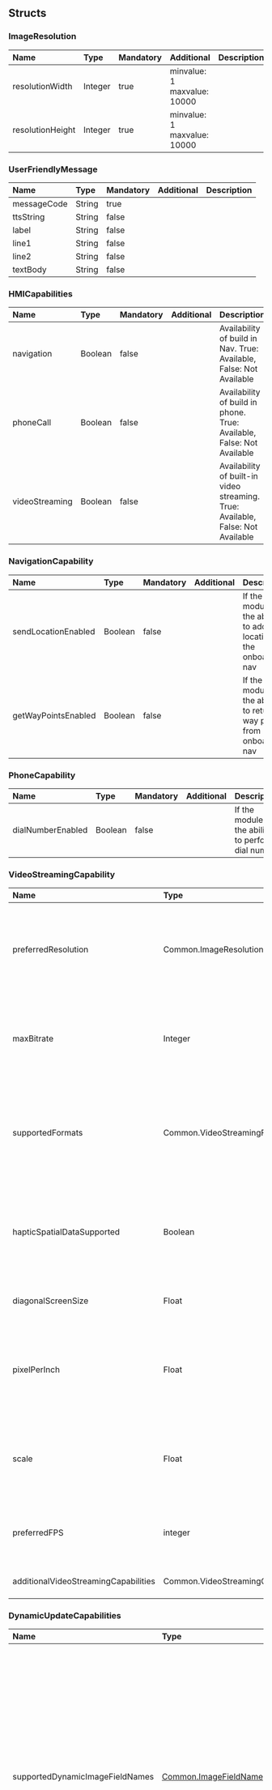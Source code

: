 ﻿## Structs

### ImageResolution

|Name|Type|Mandatory|Additional|Description|
|:---|:---|:--------|:---------|:----------|
|resolutionWidth|Integer|true|minvalue: 1<br>maxvalue: 10000||
|resolutionHeight|Integer|true|minvalue: 1<br>maxvalue: 10000||

### UserFriendlyMessage

|Name|Type|Mandatory|Additional|Description|
|:---|:---|:--------|:---------|:----------|
|messageCode|String|true|||
|ttsString|String|false|||
|label|String|false|||
|line1|String|false|||
|line2|String|false|||
|textBody|String|false|||

### HMICapabilities

|Name|Type|Mandatory|Additional|Description|
|:---|:---|:--------|:---------|:----------|
|navigation|Boolean|false||Availability of build in Nav. True: Available, False: Not Available|
|phoneCall|Boolean|false||Availability of build in phone. True: Available, False: Not Available|
|videoStreaming|Boolean|false||Availability of built-in video streaming. True: Available, False: Not Available|

### NavigationCapability

|Name|Type|Mandatory|Additional|Description|
|:---|:---|:--------|:---------|:----------|
|sendLocationEnabled|Boolean|false||If the module has the ability to add locations to the onboard nav|
|getWayPointsEnabled|Boolean|false||If the module has the ability to return way points from onboard nav|

### PhoneCapability

|Name|Type|Mandatory|Additional|Description|
|:---|:---|:--------|:---------|:----------|
|dialNumberEnabled|Boolean|false||If the module has the ability to perform dial number|

### VideoStreamingCapability

|Name|Type|Mandatory|Additional|Description|
|:---|:---|:--------|:---------|:----------|
|preferredResolution|Common.ImageResolution|false| |The preferred resolution of a video stream for decoding and rendering on HMI.|
|maxBitrate|Integer|false|minvalue: 0<br>maxvalue: 2147483647|The maximum bitrate of video stream that is supported, in Kbps.|
|supportedFormats|Common.VideoStreamingFormat|false|array: true|Detailed information on each format supported by this system, in its preferred order.|
|hapticSpatialDataSupported|Boolean|false| |True if the system can utilize the haptic spatial data from the source being streamed.|
|diagonalScreenSize|Float|false|minvalue: 0|The diagonal screen size in inches.|
|pixelPerInch|Float|false|minvalue: 0|PPI is the diagonal resolution in pixels divided by the diagonal screen size in inches.|
|scale|Float|false|minvalue: 1<br>maxvalue: 10|The scaling factor the app should use to change the size of the projecting view.|
|preferredFPS|integer|false|minvalue: 0<br>maxvalue: 2147483647|The preferred frame rate per second of the head unit.|
|additionalVideoStreamingCapabilities|Common.VideoStreamingCapability|false|array: true<br>minsize: 1<br>maxsize: 100||

### DynamicUpdateCapabilities

|Name|Type|Mandatory|Additional|Description|
|:---|:---|:--------|:---------|:----------|
|supportedDynamicImageFieldNames|[Common.ImageFieldName](../enums/#imagefieldname)|false|array: true<br>minsize: 1|An array of ImageFieldName values for which the system supports sending OnFileUpdate notifications. If you send an Image struct for that image field with a name without having uploaded the image data using PutFile that matches that name, the system will request that you upload the data with PutFile at a later point when the HMI needs it. The HMI will then display the image in the appropriate field. If not sent, assume false.|
|supportsDynamicSubMenus|Boolean|false||If true, the head unit supports dynamic sub-menus by sending OnUpdateSubMenu notifications. If true, you should not send AddCommands that attach to a parentID for an AddSubMenu until OnUpdateSubMenu is received with the menuID. At that point, you should send all AddCommands with a parentID that match the menuID. If not set, assume false.|

### DriverDistractionCapability

|Name|Type|Mandatory|Additional|Description|
|:---|:---|:--------|:---------|:----------|
|menuLength|Integer|false||The number of items allowed in a Choice Set or Command menu while the driver is distracted|
|subMenuDepth|Integer|false|minvalue: 1|The depth of submenus allowed when the driver is distracted. e.g. 3 == top level menu -> submenu -> submenu; 1 == top level menu only|

### SystemCapabilities

|Name|Type|Mandatory|Additional|Description|
|:---|:---|:--------|:---------|:----------|
|navigationCapability|Common.NavigationCapability|false|||
|phoneCapability|Common.PhoneCapability|false|||
|videoStreamingCapability|Common.VideoStreamingCapability|false|||
|driverDistractionCapability|Common.DriverDistractionCapability|false||Describes capabilities when the driver is distracted|

### MenuParams

|Name|Type|Mandatory|Additional|Description|
|:---|:---|:--------|:---------|:----------|
|parentID|Integer|false|minvalue: 0<br>maxvalue: 2000000000||
|position|Integer|false|minvalue: 0<br>maxvalue: 1000||
|menuName|String|true|maxlength: 500||

### TireStatus

|Name|Type|Mandatory|Additional|Description|
|:---|:---|:--------|:---------|:----------|
|pressureTelltale|[Common.WarningLightStatus](../enums/#warninglightstatus)|false|||
|leftFront|Common.SingleTireStatus|false|||
|rightFront|Common.SingleTireStatus|false|||
|leftRear|Common.SingleTireStatus|false|||
|rightRear|Common.SingleTireStatus|false|||
|innerLeftRear|Common.SingleTireStatus|false|||
|innerRightRear|Common.SingleTireStatus|false|||

### ECallInfo

|Name|Type|Mandatory|Additional|Description|
|:---|:---|:--------|:---------|:----------|
|eCallNotificationStatus|[Common.VehicleDataNotificationStatus](../enums/#vehicledatanotificationstatus)|true|||
|auxECallNotificationStatus|[Common.VehicleDataNotificationStatus](../enums/#vehicledatanotificationstatus)|true|||
|eCallConfirmationStatus|[Common.ECallConfirmationStatus](../enums/#ecallconfirmationstatus)|true|||

### DIDResult

|Name|Type|Mandatory|Additional|Description|
|:---|:---|:--------|:---------|:----------|
|resultCode|[Common.VehicleDataResultCode](../enums/#vehicledataresultcode)|true|||
|didLocation|Integer|true|minvalue: 0<br>maxvalue: 65535||
|data|String|false|maxlength: 5000||

### TTSChunk

|Name|Type|Mandatory|Additional|Description|
|:---|:---|:--------|:---------|:----------|
|text|String|true|maxlength: 500|The text/phonemes to be spoken or the name of an audio file to play|
|type|[Common.SpeechCapabilities](../enums/#speechcapabilities)|true||Describes how to interpret the text field (as plain text, a file name, etc.)|

### TextField

|Name|Type|Mandatory|Additional|Description|
|:---|:---|:--------|:---------|:----------|
|name|[Common.TextFieldName](../enums/#textfieldname)|true|||
|characterSet|[Common.CharacterSet](../enums/#characterset)|true|||
|width|Integer|true|minvalue: 1<br>maxvalue: 500||
|rows|Integer|true|minvalue: 1<br>maxvalue: 8||

### TouchCoord

|Name|Type|Mandatory|Additional|Description|
|:---|:---|:--------|:---------|:----------|
|x|Integer|true|minvalue: 0<br>maxvalue: 10000||
|y|Integer|true|minvalue: 0<br>maxvalue: 10000||

### AudioPassThruCapabilities

|Name|Type|Mandatory|Additional|Description|
|:---|:---|:--------|:---------|:----------|
|samplingRate|[Common.SamplingRate](../enums/#samplingrate)|true|||
|bitsPerSample|[Common.BitsPerSample](../enums/#bitspersample)|true|||
|audioType|[Common.AudioType](../enums/#audiotype)|true|||

### ServiceInfo

|Name|Type|Mandatory|Additional|Description|
|:---|:---|:--------|:---------|:----------|
|url|String|true||Get URL based on service type.|
|appID|Integer|false||ID of application that requested this RPC.|

### HeadLampStatus

|Name|Type|Mandatory|Additional|Description|
|:---|:---|:--------|:---------|:----------|
|lowBeamsOn|Boolean|true|||
|highBeamsOn|Boolean|true|||
|ambientLightSensorStatus|[Common.AmbientLightStatus](../enums/#ambientlightstatus)|true|||

### ClusterModeStatus

|Name|Type|Mandatory|Additional|Description|
|:---|:---|:--------|:---------|:----------|
|powerModeActive|Boolean|true|||
|powerModeQualificationStatus|[Common.PowerModeQualificationStatus](../enums/#powermodequalificationstatus)|true|||
|carModeStatus|[Common.CarModeStatus](../enums/#carmodestatus)|true|||
|powerModeStatus|[Common.PowerModeStatus](../enums/#powermodestatus)|true|||

### KeyboardProperties

|Name|Type|Mandatory|Additional|Description|
|:---|:---|:--------|:---------|:----------|
|language|[Common.Language](../enums/#language)|false|||
|keyboardLayout|[Common.KeyboardLayout](../enums/#keyboardlayout)|false|||
|keypressMode|[Common.KeypressMode](../enums/#keypressmode)|false|||
|limitedCharacterList|String|false|array: true<br>minsize: 1<br>maxsize: 100<br>maxlength: 1||
|autoCompleteList|String|false|array: true<br>minsize: 0<br>maxsize: 100<br>maxlength: 1000||

### Choice

|Name|Type|Mandatory|Additional|Description|
|:---|:---|:--------|:---------|:----------|
|choiceID|Integer|true|minvalue: 0<br>maxvalue: 65535||
|menuName|String|false|maxlength: 500||
|image|Common.Image|false|||
|secondaryText|String|false|maxlength: 500||
|tertiaryText|String|false|maxlength: 500||
|secondaryImage|Common.Image|false|||

### DeviceStatus

|Name|Type|Mandatory|Additional|Description|
|:---|:---|:--------|:---------|:----------|
|voiceRecOn|Boolean|false|||
|btIconOn|Boolean|false|||
|callActive|Boolean|false|||
|phoneRoaming|Boolean|false|||
|textMsgAvailable|Boolean|false|||
|battLevelStatus|[Common.DeviceLevelStatus](../enums/#devicelevelstatus)|false|||
|stereoAudioOutputMuted|Boolean|false|||
|monoAudioOutputMuted|Boolean|false|||
|signalLevelStatus|[Common.DeviceLevelStatus](../enums/#devicelevelstatus)|false|||
|primaryAudioSource|[Common.PrimaryAudioSource](../enums/#primaryaudiosource)|false|||
|eCallEventActive|Boolean|false|||

### GPSData

|Name|Type|Mandatory|Additional|Description|
|:---|:---|:--------|:---------|:----------|
|longitudeDegrees|Float|true|minvalue: -180<br>maxvalue: 180||
|latitudeDegrees|Float|true|minvalue: -90<br>maxvalue: 90||
|utcYear|Integer|false|minvalue: 2010<br>maxvalue: 2100||
|utcMonth|Integer|false|minvalue: 1<br>maxvalue: 12||
|utcDay|Integer|false|minvalue: 1<br>maxvalue: 31||
|utcHours|Integer|false|minvalue: 0<br>maxvalue: 23||
|utcMinutes|Integer|false|minvalue: 0<br>maxvalue: 59||
|utcSeconds|Integer|false|minvalue: 0<br>maxvalue: 59||
|compassDirection|[Common.CompassDirection](../enums/#compassdirection)|false|||
|pdop|Float|false|minvalue: 0<br>maxvalue: 1000||
|hdop|Float|false|minvalue: 0<br>maxvalue: 1000||
|vdop|Float|false|minvalue: 0<br>maxvalue: 1000||
|actual|Boolean|false|||
|satellites|Integer|false|minvalue: 0<br>maxvalue: 31||
|dimension|[Common.Dimension](../enums/#dimension)|false|||
|altitude|Float|false|minvalue: -10000<br>maxvalue: 10000||
|heading|Float|false|minvalue: 0<br>maxvalue: 359.99||
|speed|Float|false|minvalue: 0<br>maxvalue: 500||
|shifted|Boolean|false||True, if <abbr title="Global Positioning System">GPS</abbr> lat/long, time, and altitude have been purposefully shifted (requires a proprietary algorithm to un-shift).<br>False, if the <abbr title="Global Positioning System">GPS</abbr> data is raw and un-shifted.<br>If not provided, then value is assumed False|

### SingleTireStatus

|Name|Type|Mandatory|Additional|Description|
|:---|:---|:--------|:---------|:----------|
|status|[Common.ComponentVolumeStatus](../enums/#componentvolumestatus)|true|||
|tpms|[Common.TPMS](../enums/#tpms)|false||The status of TPMS according to the particular tire.|
|pressure|Float|false|minvalue: 0<br>maxvalue: 2000|The pressure value of the particular tire in kilopascals.|

### SoftButtonCapabilities

|Name|Type|Mandatory|Additional|Description|
|:---|:---|:--------|:---------|:----------|
|shortPressAvailable|Boolean|true||The button supports a short press.<br>Whenever the button is pressed short, onButtonPressed( SHORT) must be invoked.|
|longPressAvailable|Boolean|true||The button supports a LONG press.<br>Whenever the button is pressed long, onButtonPressed( LONG) must be invoked.|
|upDownAvailable|Boolean|true||The button supports "button down" and "button up".<br>Whenever the button is pressed, onButtonEvent( DOWN) must be invoked.<br>Whenever the button is released, onButtonEvent( UP) must be invoked.|
|imageSupported|Boolean|true||Must be true if the button supports referencing a static or dynamic image.|
|textSupported|Boolean|false||The button supports the use of text.<br>If not included, the default value should be considered true that the button will support text.|

### HMIApplication

|Name|Type|Mandatory|Additional|Description|
|:---|:---|:--------|:---------|:----------|
|appName|String|true|maxlength: 100||
|ngnMediaScreenAppName|String|false|maxlength: 100||
|icon|String|false|||
|deviceInfo|Common.DeviceInfo|true|||
|secondaryDeviceInfo|Common.DeviceInfo|false||The ID, serial number, transport type that are acquired through Secondary Transport.|
|policyAppID|String|true|minlength: 1<br>maxlength: 50||
|ttsName|Common.TTSChunk|false|array: true<br>minsize: 1<br>maxsize: 100||
|vrSynonyms|String|false|array: true<br>minsize: 1<br>maxsize: 100<br>maxlength: 40||
|appID|Integer|true||Must not interfere with any name of previously registered applications from the same device|
|hmiDisplayLanguageDesired|[Common.Language](../enums/#language)|false|||
|isMediaApplication|Boolean|false|||
|appType|[Common.AppHMIType](../enums/#apphmitype)|false|array: true<br>minsize: 1<br>maxsize: 100||
|greyOut|Boolean|false|||
|requestType|[Common.RequestType](../enums/#requesttype)|false|array: true<br>minsize: 0<br>maxsize: 100||
|requestSubType|String|false|array: true<br>minsize: 0<br>maxsize: 100<br>maxlength: 100|The list of SystemRequest's requestSubTypes allowed by policies for the named application.<br>If the app sends a requestSubType which is not specified in this list, then that request should be rejected.<br>An empty array signifies that any value of requestSubType is allowed for this app. <br> If this parameter is omitted, then a request with any value of requestSubType is now allowed for this app|
|dayColorScheme|Common.TemplateColorScheme|false|||
|nightColorScheme|Common.TemplateColorScheme|false|||
|isCloudApplication|Boolean|false|||
|cloudConnectionStatus|[Common.CloudConnectionStatus](../enums/#cloudconnectionstatus)|false|||

### VehicleType

|Name|Type|Mandatory|Additional|Description|
|:---|:---|:--------|:---------|:----------|
|make|String|false|maxlength: 500||
|model|String|false|maxlength: 500||
|modelYear|String|false|maxlength: 500||
|trim|String|false|maxlength: 500||

### ButtonCapabilities

|Name|Type|Mandatory|Additional|Description|
|:---|:---|:--------|:---------|:----------|
|name|[Common.ButtonName](../enums/#buttonname)|true|||
|shortPressAvailable|Boolean|true|||
|longPressAvailable|Boolean|true|||
|upDownAvailable|Boolean|true|||
|moduleInfo|Common.ModuleInfo|false||Information about a RC module, including its id.|

### VrHelpItem

|Name|Type|Mandatory|Additional|Description|
|:---|:---|:--------|:---------|:----------|
|text|String|true|maxlength: 500||
|image|Common.Image|false|||
|position|Integer|true|minvalue: 1<br>maxvalue: 100||

### BodyInformation

|Name|Type|Mandatory|Additional|Description|
|:---|:---|:--------|:---------|:----------|
|parkBrakeActive|Boolean|true||If mechanical park brake is active, true. Otherwise false.|
|ignitionStableStatus|[Common.IgnitionStableStatus](../enums/#ignitionstablestatus)|true||Provides information on status of ignition stable switch. See IgnitionStableStatus.|
|ignitionStatus|[Common.IgnitionStatus](../enums/#ignitionstatus)|true||Provides information on current ignitiion status. See IgnitionStatus.|
|driverDoorAjar|Boolean|false||References signal "DrStatDrv_B_Actl". Deprecated starting with RPC Spec 7.1.0|
|passengerDoorAjar|Boolean|false||References signal "DrStatPsngr_B_Actl". Deprecated starting with RPC Spec 7.1.0|
|rearLeftDoorAjar|Boolean|false||References signal "DrStatRl_B_Actl". Deprecated starting with RPC Spec 7.1.0|
|rearRightDoorAjar|Boolean|false||References signal "DrStatRr_B_Actl". Deprecated starting with RPC Spec 7.1.0|
|doorStatuses|Common.DoorStatus|false|array: true<br>minsize: 0<br>maxsize: 100|Provides status for doors if Ajar/Closed/Locked|
|gateStatuses|Common.GateStatus|false|array: true<br>minsize: 0<br>maxsize: 100|Provides status for trunk/hood/etc. if Ajar/Closed/Locked|
|roofStatuses|Common.RoofStatus|false|array: true<br>minsize: 0<br>maxsize: 100|Provides status for roof/convertible roof/sunroof/moonroof etc., if Closed/Ajar/Removed etc.|

### BeltStatus

|Name|Type|Mandatory|Additional|Description|
|:---|:---|:--------|:---------|:----------|
|driverBeltDeployed|[Common.VehicleDataEventStatus](../enums/#vehicledataeventstatus)|false|||
|passengerBeltDeployed|[Common.VehicleDataEventStatus](../enums/#vehicledataeventstatus)|false|||
|passengerBuckleBelted|[Common.VehicleDataEventStatus](../enums/#vehicledataeventstatus)|false|||
|driverBuckleBelted|[Common.VehicleDataEventStatus](../enums/#vehicledataeventstatus)|false|||
|leftRow2BuckleBelted|[Common.VehicleDataEventStatus](../enums/#vehicledataeventstatus)|false|||
|passengerChildDetected|[Common.VehicleDataEventStatus](../enums/#vehicledataeventstatus)|false|||
|rightRow2BuckleBelted|[Common.VehicleDataEventStatus](../enums/#vehicledataeventstatus)|false|||
|middleRow2BuckleBelted|[Common.VehicleDataEventStatus](../enums/#vehicledataeventstatus)|false|||
|middleRow3BuckleBelted|[Common.VehicleDataEventStatus](../enums/#vehicledataeventstatus)|false|||
|leftRow3BuckleBelted|[Common.VehicleDataEventStatus](../enums/#vehicledataeventstatus)|false|||
|rightRow3BuckleBelted|[Common.VehicleDataEventStatus](../enums/#vehicledataeventstatus)|false|||
|leftRearInflatableBelted|[Common.VehicleDataEventStatus](../enums/#vehicledataeventstatus)|false|||
|rightRearInflatableBelted|[Common.VehicleDataEventStatus](../enums/#vehicledataeventstatus)|false|||
|middleRow1BeltDeployed|[Common.VehicleDataEventStatus](../enums/#vehicledataeventstatus)|false|||
|middleRow1BuckleBelted|[Common.VehicleDataEventStatus](../enums/#vehicledataeventstatus)|false|||

### Turn

|Name|Type|Mandatory|Additional|Description|
|:---|:---|:--------|:---------|:----------|
|navigationText|Common.TextFieldStruct|false|||
|turnIcon|Common.Image|false|||

### EmergencyEvent

|Name|Type|Mandatory|Additional|Description|
|:---|:---|:--------|:---------|:----------|
|emergencyEventType|[Common.EmergencyEventType](../enums/#emergencyeventtype)|true|||
|fuelCutoffStatus|[Common.FuelCutoffStatus](../enums/#fuelcutoffstatus)|true|||
|rolloverEvent|[Common.VehicleDataEventStatus](../enums/#vehicledataeventstatus)|true|||
|maximumChangeVelocity|Integer|true|minvalue: 0<br>maxvalue: 255||
|multipleEvents|[Common.VehicleDataEventStatus](../enums/#vehicledataeventstatus)|true|||

### VehicleDataResult

|Name|Type|Mandatory|Additional|Description|
|:---|:---|:--------|:---------|:----------|
|dataType|[Common.VehicleDataType](../enums/#vehicledatatype)|true|||
|resultCode|[Common.VehicleDataResultCode](../enums/#vehicledataresultcode)|true|||

### PresetBankCapabilities

|Name|Type|Mandatory|Additional|Description|
|:---|:---|:--------|:---------|:----------|
|onScreenPresetsAvailable|Boolean|true|||

### TouchEvent

|Name|Type|Mandatory|Additional|Description|
|:---|:---|:--------|:---------|:----------|
|id|Integer|true|minvalue: 0<br>maxvalue: 9||
|ts|Integer|true|array: true<br>minsize: 1<br>maxsize: 1000<br>minvalue: 0<br>maxvalue: 2147483647||
|c|Common.TouchCoord|true|array: true<br>minsize: 1<br>maxsize: 1000||

### PermissionItem

|Name|Type|Mandatory|Additional|Description|
|:---|:---|:--------|:---------|:----------|
|name|String|true|||
|id|Integer|true|||
|allowed|Boolean|false|||

### TouchEventCapabilities

|Name|Type|Mandatory|Additional|Description|
|:---|:---|:--------|:---------|:----------|
|pressAvailable|Boolean|true|||
|multiTouchAvailable|Boolean|true|||
|doublePressAvailable|Boolean|true|||

### ScreenParams

|Name|Type|Mandatory|Additional|Description|
|:---|:---|:--------|:---------|:----------|
|resolution|Common.ImageResolution|true|||
|touchEventAvailable|Common.TouchEventCapabilities|false|||

### TextFieldStruct

|Name|Type|Mandatory|Additional|Description|
|:---|:---|:--------|:---------|:----------|
|fieldName|[Common.TextFieldName](../enums/#textfieldname)|true||The name of the field for displaying the text.|
|fieldText|String|true|maxlength: 500|The text itself.|
|fieldTypes|[Common.MetadataType](../enums/#metadatatype)|false|minsize: 0<br>maxsize: 5<br>array: true|The type of data contained in the field.|

### DeviceInfo

|Name|Type|Mandatory|Additional|Description|
|:---|:---|:--------|:---------|:----------|
|name|String|true|||
|id|String|true|||
|transportType|[Common.TransportType](../enums/#transporttype)|false|||
|isSDLAllowed|Boolean|false|||

### SoftButton

|Name|Type|Mandatory|Additional|Description|
|:---|:---|:--------|:---------|:----------|
|type|[Common.SoftButtonType](../enums/#softbuttontype)|true|||
|text|String|false|maxlength: 500||
|image|Common.Image|false|||
|isHighlighted|Boolean|false|||
|softButtonID|Integer|true|minvalue: 0<br>maxvalue: 65535||
|systemAction|[Common.SystemAction](../enums/#systemaction)|true|||

### AirbagStatus

|Name|Type|Mandatory|Additional|Description|
|:---|:---|:--------|:---------|:----------|
|driverAirbagDeployed|[Common.VehicleDataEventStatus](../enums/#vehicledataeventstatus)|true|||
|driverSideAirbagDeployed|[Common.VehicleDataEventStatus](../enums/#vehicledataeventstatus)|true|||
|driverCurtainAirbagDeployed|[Common.VehicleDataEventStatus](../enums/#vehicledataeventstatus)|true|||
|passengerAirbagDeployed|[Common.VehicleDataEventStatus](../enums/#vehicledataeventstatus)|true|||
|passengerCurtainAirbagDeployed|[Common.VehicleDataEventStatus](../enums/#vehicledataeventstatus)|true|||
|driverKneeAirbagDeployed|[Common.VehicleDataEventStatus](../enums/#vehicledataeventstatus)|true|||
|passengerSideAirbagDeployed|[Common.VehicleDataEventStatus](../enums/#vehicledataeventstatus)|true|||
|passengerKneeAirbagDeployed|[Common.VehicleDataEventStatus](../enums/#vehicledataeventstatus)|true|||

### RGBColor

|Name|Type|Mandatory|Additional|Description|
|:---|:---|:--------|:---------|:----------|
|red|Integer|true|minvalue: 0<br>maxvalue: 255||
|green|Integer|true|minvalue: 0<br>maxvalue: 255||
|blue|Integer|true|minvalue: 0<br>maxvalue: 255||

### TemplateColorScheme

|Name|Type|Mandatory|Additional|Description|
|:---|:---|:--------|:---------|:----------|
|primaryColor|Common.RGBColor|false|||
|secondaryColor|Common.RGBColor|false|||
|backgroundColor|Common.RGBColor|false|||

### DisplayCapabilities

|Name|Type|Mandatory|Additional|Description|
|:---|:---|:--------|:---------|:----------|
|displayType|[Common.DisplayType](../enums/#displaytype)|true|||
|displayName|String|false||The name of the display the app is connected to.|
|textFields|Common.TextField|true|array: true<br>minsize: 0<br>maxsize: 100||
|imageFields|Common.ImageField|false|array: true<br>minsize: 1<br>maxsize: 100||
|mediaClockFormats|[Common.MediaClockFormat](../enums/#mediaclockformat)|true|array: true<br>minsize: 0<br>maxsize: 100||
|imageCapabilities|[Common.ImageType](../enums/#imagetype)|false|array: true<br>minsize: 0<br>maxsize: 2||
|graphicSupported|Boolean|true|||
|templatesAvailable|String|true|array: true<br>minsize: 0<br>maxsize: 100<br>maxlength: 100||
|screenParams|Common.ScreenParams|false|||
|numCustomPresetsAvailable|Integer|false|minvalue: 1<br>maxvalue: 100||

### TimeFormat

|Name|Type|Mandatory|Additional|Description|
|:---|:---|:--------|:---------|:----------|
|hours|Integer|true|minvalue: 0<br>maxvalue: 59||
|minutes|Integer|true|minvalue: 0<br>maxvalue: 59||
|seconds|Integer|true|minvalue: 0<br>maxvalue: 59||

### Image

|Name|Type|Mandatory|Additional|Description|
|:---|:---|:--------|:---------|:----------|
|value|String|true|maxlength: 65535|The path to the dynamic image stored on HU or the static binary image itself.<br>**Note:** There is no guarantee that the image reference is valid at the time it is received.|
|imageType|[Common.ImageType](../enums/#imagetype)|true||Describes whether it is a static or dynamic image.|
|isTemplate|Boolean|false||Optional value to specify whether it's a template image. A template image can be (re)colored by the HMI as needed by using an image pattern.|

### MyKey

|Name|Type|Mandatory|Additional|Description|
|:---|:---|:--------|:---------|:----------|
|e911Override|[Common.VehicleDataStatus](../enums/#vehicledatastatus)|true|||

### ImageField

|Name|Type|Mandatory|Additional|Description|
|:---|:---|:--------|:---------|:----------|
|name|[Common.ImageFieldName](../enums/#imagefieldname)|true|||
|imageTypeSupported|[Common.FileType](../enums/#filetype)|false|array: true<br>minsize: 1<br>maxsize: 100||
|imageResolution|Common.ImageResolution|false|||

### VideoStreamingFormat

|Name|Type|Mandatory|Additional|Description|
|:---|:---|:--------|:---------|:----------|
|protocol|[Common.VideoStreamingProtocol](../enums/#videostreamingprotocol)|true||Protocol type, see VideoStreamingProtocol|
|codec|[Common.VideoStreamingCodec](../enums/#videostreamingcodec)|true||Codec type, see VideoStreamingCodec|

### VideoConfig

|Name|Type|Mandatory|Additional|Description|
|:---|:---|:--------|:---------|:----------|
|protocol|[Common.VideoStreamingProtocol](../enums/#videostreamingprotocol)|false| |The video protocol configuration.|
|codec|[Common.VideoStreamingCodec](../enums/#videostreamingcodec)|false| |The video codec configuration.|
|width|Integer|false| |Width of the video stream, in pixels.|
|height|Integer|false| |Height of the video stream, in pixels.|

### ExternalConsentStatus

|Name|Type|Mandatory|Additional|Description|
|:---|:---|:--------|:---------|:----------|
|entityType|Integer|true|minvalue: 0<br>maxvalue: 128|The entityType which status is informed by "status" param.|
|entityID|Integer|true|minvalue: 0<br>maxvalue: 128|The corresponding ID of entityType which status is informed by "status" param.|
|status|[Common.EntityStatus](../enums/#entitystatus)|true||Status of External User Consent Settings entity: "ON" or "OFF"|

### ModuleData

|Name|Type|Mandatory|Additional|Description|
|:---|:---|:--------|:---------|:----------|
|moduleType|[Common.ModuleType](../enums/#moduletype)|true||The moduleType indicates which type of data should be changed and identifies which data object exists in this struct. For example, if the moduleType is CLIMATE then a "climateControlData" should exist|
|moduleId|String|false|maxlength: 100|Id of a module, published by System Capability.|
|radioControlData|Common.RadioControlData|false|||
|climateControlData|Common.ClimateControlData|false|||
|seatControlData|Common.SeatControlData|false|||
|audioControlData|Common.AudioControlData|false|||
|lightControlData|Common.LightControlData|false|||
|hmiSettingsControlData|Common.HMISettingsControlData|false|||

### RadioControlData

|Name|Type|Mandatory|Additional|Description|
|:---|:---|:--------|:---------|:----------|
|frequencyInteger|Integer|false|minvalue: 0<br>maxvalue: 1710|The integer part of the frequency ie for 101.7 this value should be 101|
|frequencyFraction|Integer|false|minvalue: 0<br>maxvalue: 9|The fractional part of the frequency for 101.7 is 7|
|band|[Common.RadioBand](../enums/#radioband)|false|||
|rdsData|Common.RdsData|false|||
|availableHDs|Integer|false|minvalue: 1<br>maxvalue: 7|Number of HD sub-channels if available. Deprecated.|
|hdChannel|Integer|false|minvalue: 0<br>maxvalue: 7|Current HD sub-channel if available.|
|signalStrength|Integer|false|minvalue: 0<br>maxvalue: 100||
|signalChangeThreshold|Integer|false|minvalue: 0<br>maxvalue: 100|If the signal strength falls below the set value for this parameter, the radio will tune to an alternative frequency|
|radioEnable|Boolean|false||True if the radio is on, false is the radio is off|
|state|[Common.RadioState](../enums/#radiostate)|false|||
|sisData|Common.SisData|false||Read-only Station Information Service (SIS) data provides basic information about the station such as call sign, as well as information not displayable to the consumer such as the station identification number|
|hdRadioEnable|Boolean|false||True if the hd radio is on, false is the radio is off|
|availableHdChannels|Integer|false|minvalue: 0<br>maxvalue: 7<br>array: true<br>minsize: 0<br>maxsize: 8|The list of available hd sub-channel indexes, empty list means no Hd channel is available, read-only|

### RdsData

|Name|Type|Mandatory|Additional|Description|
|:---|:---|:--------|:---------|:----------|
|PS|String|false|minlength: 0<br>maxlength: 8|Program Service Name|
|RT|String|false|minlength: 0<br>maxlength: 64|Radio Text|
|CT|String|false|minlength: 24<br>maxlength: 24|The clock text in <abbr title="Universal Time Coordinate">UTC</abbr> format as YYYY-MM-DDThh:mm:ss.sTZD|
|PI|String|false|minlength: 0<br>maxlength: 6|Program Identification - the call sign for the radio station|
|PTY|Integer|false|minvalue: 0<br>maxvalue: 31|The program type - The region should be used to differentiate between EU and North America program types|
|TP|Boolean|false||Traffic Program Identification - Identifies a station that offers traffic|
|TA|Boolean|false||Traffic Announcement Identification - Indicates an ongoing traffic announcement|
|REG|String|false||Region|

### StationIDNumber

|Name|Type|Mandatory|Additional|Description|
|:---|:---|:--------|:---------|:----------|
|countryCode|Integer|false|minvalue: 0<br>maxvalue: 999|Binary Representation of ITU Country Code. USA Code is 001.|
|fccFacilityId|Integer|false|minvalue: 0<br>maxvalue: 999999|Binary representation  of unique facility ID assigned by the FCC; FCC controlled for U.S. territory|

### SisData

|Name|Type|Mandatory|Additional|Description|
|:---|:---|:--------|:---------|:----------|
|stationShortName|String|false|minlength: 4<br>maxlength: 7|Identifies the 4-alpha-character station call sign plus an optional (-FM) extension|
|stationIDNumber|Common.StationIDNumber|false||Used for network Application. Consists of Country Code and FCC Facility ID.|
|stationLongName|String|false|minlength: 0<br>maxlength: 56|Identifies the station call sign or other identifying information in the long format.|
|stationLocation|Common.GPSData|false||Provides the 3-dimensional geographic station location.<br>HMI should include only `longitudeDegrees`, `latitudeDegrees`, `altitude` params providing SiSData|
|stationMessage|String|false|minlength: 0<br>maxlength: 56|May be used to convey textual information of general interest to the consumer such as weather forecasts or public service announcements. <br> Includes a high priority delivery feature to convey emergencies that may be in the listening area.|

### ClimateControlData

|Name|Type|Mandatory|Additional|Description|
|:---|:---|:--------|:---------|:----------|
|fanSpeed|Integer|false|minvalue: 0<br>maxvalue: 100||
|currentTemperature|Common.Temperature|false|||
|desiredTemperature|Common.Temperature|false|||
|acEnable|Boolean|false|||
|circulateAirEnable|Boolean|false|||
|autoModeEnable|Boolean|false|||
|defrostZone|[Common.DefrostZone](../enums/#defrostzone)|false|||
|dualModeEnable|Boolean|false|||
|acMaxEnable|Boolean|false|||
|ventilationMode|[Common.VentilationMode](../enums/#ventilationmode)|false|||
|heatedSteeringWheelEnable|Boolean|false||value false means disabled/turn off, value true means enabled/turn on.|
|heatedWindshieldEnable|Boolean|false||value false means disabled, value true means enabled.|
|heatedRearWindowEnable|Boolean|false||value false means disabled, value true means enabled.|
|heatedMirrorsEnable|Boolean|false||value false means disabled, value true means enabled.|  
|climateEnable|Boolean|false|||

### Temperature

|Name|Type|Mandatory|Additional|Description|
|:---|:---|:--------|:---------|:----------|
|unit|[Common.TemperatureUnit](../enums/#temperatureunit)|true||Temperature Unit|
|value|Float|true||The temperature value is in TemperatureUnit specified unit|

### RemoteControlCapabilities

|Name|Type|Mandatory|Additional|Description|
|:---|:---|:--------|:---------|:----------|
|climateControlCapabilities|Common.ClimateControlCapabilities|false|array: true<br>minsize: 1<br>maxsize: 100|If included, the platform supports RC climate controls. For this baseline version, maxsize=1. i.e. only one climate control module is supported|
|radioControlCapabilities|Common.RadioControlCapabilities|false|array: true<br>minsize: 1<br>maxsize: 100|If included, the platform supports RC radio controls. For this baseline version, maxsize=1. i.e. only one climate control module is supported|
|buttonCapabilities|Common.ButtonCapabilities|false|array: true<br>minsize: 1<br>maxsize: 100|If included, the platform supports RC button controls with the included button names|
|seatControlCapabilities|Common.SeatControlCapabilities|false|minsize: 1<br>maxsize: 100<br>array: true|If included, the platform supports seat controls.|
|audioControlCapabilities|Common.AudioControlCapabilities|false|minsize: 1<br>maxsize: 100<br>array: true| If included, the platform supports audio controls.|
|hmiSettingsControlCapabilities|Common.HMISettingsControlCapabilities|false||If included, the platform supports hmi setting controls.|
|lightControlCapabilities|Common.LightControlCapabilities|false||If included, the platform supports light controls.|

### ClimateControlCapabilities

|Name|Type|Mandatory|Additional|Description|
|:---|:---|:--------|:---------|:----------|
|moduleName|String|true|maxlength: 100|The short friendly name of the climate control module. It should not be used to identify a module by mobile application.|
|moduleInfo|Common.ModuleInfo|false||Information about a RC module, including its id.|
|fanSpeedAvailable|Boolean|false||Availability of the control of fan speed <br> True: Available, False: Not Available, Not present: Not Available.|
|currentTemperatureAvailable|Boolean|false||Availability of the reading of current temperature.<br>True: Available, False: Not Available, Not present: Not Available.|
|desiredTemperatureAvailable|Boolean|false||Availability of the control of desired temperature. <br> True: Available, False: Not Available, Not present: Not Available.|
|acEnableAvailable|Boolean|false||Availability of the control of turn on/off AC. <br> True: Available, False: Not Available, Not present: Not Available.|
|acMaxEnableAvailable|Boolean|false||Availability of the control of enable/disable air conditioning is ON on the maximum level. <br> True: Available, False: Not Available, Not present: Not Available.|
|circulateAirEnableAvailable|Boolean|false||Availability of the control of enable/disable circulate Air mode. <br> True: Available, False: Not Available, Not present: Not Available.|
|autoModeEnableAvailable|Boolean|false||Availability of the control of enable/disable auto mode. <br> True: Available, False: Not Available, Not present: Not Available.|
|dualModeEnableAvailable|Boolean|false||Availability of the control of enable/disable dual mode. <br> True: Available, False: Not Available, Not present: Not Available.|
|defrostZoneAvailable|Boolean|false||Availability of the control of defrost zones. <br> True: Available, False: Not Available, Not present: Not Available.|
|defrostZone|[Common.DefrostZone](../enums/#defrostzone)|false|array: true<br>minsize: 1<br>maxsize: 100|A set of all defrost zones that are controllable.|
|ventilationModeAvailable|Boolean|false|| Availability of the control of air ventilation mode. <br> True: Available, False: Not Available, Not present: Not Available.|
|ventilationMode|[Common.VentilationMode](../enums/#ventilationmode)|false|array: true<br>minsize: 1<br>maxsize: 100|A set of all ventilation modes that are controllable|
|heatedSteeringWheelAvailable|Boolean|false|| Availability of the control (enable/disable) of heated Steering Wheel. <br> True: Available, False: Not Available, Not present: Not Available.|
|heatedWindshieldAvailable|Boolean|false|| Availability of the control (enable/disable) of heated Windshield. <br> True: Available, False: Not Available, Not present: Not Available.|
|heatedRearWindowAvailable|Boolean|false|| Availability of the control (enable/disable) of heated Rear Window. <br> True: Available, False: Not Available, Not present: Not Available.|
|heatedMirrorsAvailable|Boolean|false|| Availability of the control (enable/disable) of heated Mirrors. <br> True: Available, False: Not Available, Not present: Not Available.|  
|climateEnableAvailable|Boolean|false|| Availability of the control of enable/disable climate control. <br> True: Available, False: Not Available, Not present: Not Available.|

### AudioControlCapabilities

|Name|Type|Mandatory|Additional|Description|
|:---|:---|:--------|:---------|:----------|
|moduleName|String|true|maxlength: 100|The short friendly name of the light control module. <br> It should not be used to identify a module by mobile application.|
|moduleInfo|Common.ModuleInfo|false||Information about a RC module, including its id.|
|sourceAvailable|Boolean|false||Availability of the control of audio source.|
|keepContextAvailable|Boolean|false||Availability of the parameter keepContext.|
|volumeAvailable|Boolean|false||Availability of the control of audio volume.|
|equalizerAvailable|Boolean|false||Availability of the control of Equalizer Settings.|
|equalizerMaxChannelId|Integer|false|minvalue: 1<br>maxvalue: 100|Must be included if equalizerAvailable=true, and assume all IDs starting from 1 to this value are valid.|

### EqualizerSettings

|Name|Type|Mandatory|Additional|Description|
|:---|:---|:--------|:---------|:----------|
|channelId|Integer|true|minvalue: 1<br>maxvalue: 100|Defines the equalizer channel id|
|channelName|String|false|maxlength: 50|Read-only channel / frequency name (e.i. "Treble, Midrange, Bass" or "125 Hz")|
|channelSetting|Integer|true|minvalue: 0<br>maxvalue: 100|Reflects the setting, from 0%-100%.|

### AudioControlData

|Name|Type|Mandatory|Additional|Description|
|:---|:---|:--------|:---------|:----------|
|source|[Common.PrimaryAudioSource](../enums/#primaryaudiosource)|false||In a getter response or a notification, it is the current primary audio source of the system. <br> In a setter request, it is the target audio source that the system shall switch to. <br> If the value is MOBILE_APP, the system shall switch to the mobile media app that issues the setter RPC.|
|keepContext|Boolean|false||This parameter shall not be present in any getter responses or notifications. <br> This parameter is optional in a setter request. The default value is false. <br> If it is false, the system not only changes the audio source but also brings the default infotainment system UI associated with the audio source to foreground and set the application to background. <br> If it is true, the system changes the audio source, but keeps the current application's context.|
|volume|Integer|false|minvalue: 0<br>maxvalue: 100|Reflects the volume of audio, from 0%-100%."|
|equalizerSettings|Common.EqualizerSettings|false|minsize: 1<br>maxsize: 100<br>array: true|Defines the list of supported channels (band) and their current/desired settings on HMI|

### LightCapabilities

|Name|Type|Mandatory|Additional|Description|
|:---|:---|:--------|:---------|:----------|
|name|[Common.LightName](../enums/#lightname)|true|||
|statusAvailable|Boolean|false||Indicates if the status (ON/OFF) can be set remotely. App shall not use read-only values (RAMP_UP/RAMP_DOWN/UNKNOWN/INVALID) in a setInteriorVehicleData request.|
|densityAvailable|Boolean|false||Indicates if the light's density can be set remotely (similar to a dimmer).|
|rgbColorSpaceAvailable|Boolean|false||Indicates if the light's color can be set remotely by using the sRGB color space.|

### LightControlCapabilities

|Name|Type|Mandatory|Additional|Description|
|:---|:---|:--------|:---------|:----------|
|moduleName|String|true|maxlength: 100|The short friendly name of the light control module. <br> It should not be used to identify a module by mobile application.|
|moduleInfo|Common.ModuleInfo|false||Information about a RC module, including its id.|
|supportedLights|Common.LightCapabilities|true|minsize: 1<br>maxsize: 100<br>array: true| An array of available LightCapabilities that are controllable.|

### LightState

|Name|Type|Mandatory|Additional|Description|
|:---|:---|:--------|:---------|:----------|
|id|[Common.LightName](../enums/#lightname)|true||The name of a light or a group of lights.|
|status|[Common.LightStatus](../enums/#lightstatus)|true|||
|density|Float|false|minvalue: 0<br>maxvalue: 1||
|color|Common.RGBColor|false|||

### LightControlData

|Name|Type|Mandatory|Additional|Description|
|:---|:---|:--------|:---------|:----------|
|lightState|Common.LightState|true|minsize: 1<br>maxsize: 100<br>array: true|An array of LightNames and their current or desired status. <br> Status of the LightNames that are not listed in the array shall remain unchanged.|

### HMISettingsControlCapabilities

|Name|Type|Mandatory|Additional|Description|
|:---|:---|:--------|:---------|:----------|
|moduleName|String|true|maxlength: 100|The short friendly name of the HMI setting module. <br> It should not be used to identify a module by mobile application.|
|moduleInfo|Common.ModuleInfo|false||Information about a RC module, including its id.|
|distanceUnitAvailable|Boolean|false||Availability of the control of distance unit.|
|temperatureUnitAvailable|Boolean|false||Availability of the control of temperature unit.|
|displayModeUnitAvailable|Boolean|false||Availability of the control of HMI display mode.|

### HMISettingsControlData

|Name|Type|Mandatory|Additional|Description|
|:---|:---|:--------|:---------|:----------|
|displayMode|[Common.DisplayMode](../enums/#displaymode)|false|||
|temperatureUnit|[Common.TemperatureUnit](../enums/#temperatureunit)|false|||
|distanceUnit|[Common.DistanceUnit](../enums/#distanceunit)|false|||

### RadioControlCapabilities

|Name|Type|Mandatory|Additional|Description|
|:---|:---|:--------|:---------|:----------|
|moduleName|String|true|maxlength: 100| The short friendly name of the climate control module. <br> It should not be used to identify a module by mobile application.|
|moduleInfo|Common.ModuleInfo|false||Information about a RC module, including its id.|
|radioEnableAvailable|Boolean|false||Availability of the control of enable/disable radio. <br> True: Available, False: Not Available, Not present: Not Available.|
|radioBandAvailable|Boolean|false||Availability of the control of radio band. <br> True: Available, False: Not Available, Not present: Not Available.|
|radioFrequencyAvailable|Boolean|false||Availability of the control of radio frequency. <br> True: Available, False: Not Available, Not present: Not Available.|
|hdChannelAvailable|Boolean|false||Availability of the control of HD radio channel. <br> True: Available, False: Not Available, Not present: Not Available|
|rdsDataAvailable|Boolean|false||Availability of the getting Radio Data System (RDS) data. <br> True: Available, False: Not Available, Not present: Not Available.|
|availableHDsAvailable|Boolean|false||Availability of the getting the number of available HD channels. <br> True: Available, False: Not Available, Not present: Not Available.|
|stateAvailable|Boolean|false|| Availability of the getting the Radio state. <br> True: Available, False: Not Available, Not present: Not Available.|
|signalStrengthAvailable|Boolean|false||Availability of the getting the signal strength. <br> True: Available, False: Not Available, Not present: Not Available.|
|signalChangeThresholdAvailable|Boolean|false||Availability of the getting the signal Change Threshold. <br> True: Available, False: Not Available, Not present: Not Available.|
|sisDataAvailable|Boolean|false|| Availability of the getting HD radio Station Information Service (SIS) data. <br> True: Available, False: Not Available, Not present: Not Available.|
|hdRadioEnableAvailable|Boolean|false|| Availability of the control of enable/disable HD radio. <br> True: Available, False: Not Available, Not present: Not Available.|
|siriusxmRadioAvailable|Boolean|false|| Availability of sirius XM radio. <br> True: Available, False: Not Available, Not present: Not Available.|
|availableHdChannelsAvailable|Boolean|false|| Availability of the list of available HD sub-channel indexes. <br> True: Available, False: Not Available, Not present: Not Available.|

### ExternalConsentStatus

|Name|Type|Mandatory|Additional|Description|
|:---|:---|:--------|:---------|:----------|
|entityType|Integer|true|minvalue: 0<br>maxvalue: 128|The entityType which status is informed by "status" param.|
|entityID|Integer|true|minvalue: 0<br>maxvalue: 128|The corresponding ID of entityType which status is informed by "status" param.|
|status|[Common.EntityStatus](../enums/#entitystatus)|true||Status of External User Consent Settings entity: "ON" or "OFF"|

### Rectangle

|Name|Type|Mandatory|Additional|Description|
|:---|:---|:--------|:---------|:----------|
|x|Float|true| |The X-coordinate of the rectangle|
|y|Float|true| |The Y-coordinate of the rectangle|
|width|Float|true| |The width of the rectangle|
|height|Float|true| |The height of the rectangle|

### HapticRect

|Name|Type|Mandatory|Additional|Description|
|:---|:---|:--------|:---------|:----------|
|id|Integer|true|minvalue: 0<br>maxvalue: 2000000000|A unique identifier for the haptic rectangle|
|rect|Common.Rectangle|true| |The position of the haptic rectangle to be highlighted.<br>The center of this rectangle is considered "touched" when the element is focused and then selected.|

### FuelRange

|Name|Type|Mandatory|Additional|Description|
|:---|:---|:--------|:---------|:----------|
|type|[Common.FuelType](../enums/#fueltype)|false|||
|range|Float|false|minvalue: 0<br>maxvalue: 10000|The estimate range in KM the vehicle can travel based on fuel level and consumption|
|level|Float|false|minvalue: -6<br>maxvalue: 1000000|The relative remaining capacity of this fuel type (percentage)|
|levelState|[Common.ComponentVolumeStatus](../enums/#componentvolumestatus)|false||The fuel level state|
|capacity|Float|false|minvalue: 0<br>maxvalue: 1000000|The absolute capacity of this fuel type|
|capacityUnit|[Common.CapacityUnit](../enums/#capacityunit)|false||The unit of the capacity of this fuel type such as liters for gasoline or kWh for batteries|

### MassageModeData

|Name|Type|Mandatory|Additional|Description|
|:---|:---|:--------|:---------|:----------|
|massageZone|[Common.MassageZone](../enums/#massagezone)|true|||
|massageMode|[Common.MassageMode](../enums/#massagemode)|true|||

### MassageCushionFirmness

|Name|Type|Mandatory|Additional|Description|
|:---|:---|:--------|:---------|:----------|
|cushion|[Common.MassageCushion](../enums/#massagecushion)|true|||
|firmness|Integer|true|minvalue: 0<br>maxvalue: 100||

### SeatMemoryAction

|Name|Type|Mandatory|Additional|Description|
|:---|:---|:--------|:---------|:----------|
|id|Integer|true|minvalue: 1<br>maxvalue: 10||
|label|String|false|maxlength: 100||
|action|[Common.SeatMemoryActionType](../enums/#seatmemoryactiontype)|true|||

### SeatControlData

|Name|Type|Mandatory|Additional|Description|
|:---|:---|:--------|:---------|:----------|
|id|[Common.SupportedSeat](../enums/#supportedseat)|false|||
|heatingEnabled|Boolean|false|||
|coolingEnabled|Boolean|false|||
|heatingLevel|Integer|false|minvalue: 0<br>maxvalue: 100||
|coolingLevel|Integer|false|minvalue: 0<br>maxvalue: 100||
|horizontalPosition|Integer|false|minvalue: 0<br>maxvalue: 100||
|verticalPosition|Integer|false|minvalue: 0<br>maxvalue: 100||
|frontVerticalPosition|Integer|false|minvalue: 0<br>maxvalue: 100||
|backVerticalPosition|Integer|false|minvalue: 0<br>maxvalue: 100||
|backTiltAngle|Integer|false|minvalue: 0<br>maxvalue: 100||
|headSupportHorizontalPosition|Integer|false|minvalue: 0<br>maxvalue: 100||
|headSupportVerticalPosition|Integer|false|minvalue: 0<br>maxvalue: 100||
|massageEnabled|Boolean|false|||
|massageMode|Common.MassageModeData|false|minsize: 1<br>maxsize: 2<br>array: true||
|massageCushionFirmness|Common.MassageCushionFirmness|false|minsize: 1<br>maxsize: 5<br>array: true||
|memory|Common.SeatMemoryAction|false|||

### SeatControlCapabilities

|Name|Type|Mandatory|Additional|Description|
|:---|:---|:--------|:---------|:----------|
|moduleName|String|true|maxlength: 100|The short friendly name of the light control module. <br> It should not be used to identify a module by mobile application.|
|moduleInfo|Common.ModuleInfo|false||Information about a RC module, including its id.|
|heatingEnabledAvailable|Boolean|false|||
|coolingEnabledAvailable|Boolean|false|||
|heatingLevelAvailable|Boolean|false|||
|coolingLevelAvailable|Boolean|false|||
|horizontalPositionAvailable|Boolean|false|||
|verticalPositionAvailable|Boolean|false|||
|frontVerticalPositionAvailable|Boolean|false|||
|backVerticalPositionAvailable|Boolean|false|||
|backTiltAngleAvailable|Boolean|false|||
|headSupportHorizontalPositionAvailable|Boolean|false|||
|headSupportVerticalPositionAvailable|Boolean|false|||
|massageEnabledAvailable|Boolean|false|||
|massageModeAvailable|Boolean|false|||
|massageCushionFirmnessAvailable|Boolean|false|||
|memoryAvailable|Boolean|false|||

### DateTime

|Name|Type|Mandatory|Additional|Description|
|:---|:---|:--------|:---------|:----------|
|millisecond|Integer|false|minvalue: 0<br>maxvalue: 999|Milliseconds – part of time - one thousandth split second|
|second|Integer|false|minvalue: 0<br>maxvalue: 60|Seconds part of time|
|minute|Integer|false|minvalue: 0<br>maxvalue: 59|Minutes part of time|
|hour|Integer|false|minvalue: 0<br>maxvalue: 23|Hours part of time. Note that this structure accepts time only in 24 Hr format|
|day|Integer|false|minvalue: 1<br>maxvalue: 31|Day of the month|
|month|Integer|false|minvalue: 1<br>maxvalue: 12|Month of the year|
|year|Integer|false|maxvalue: 4095|The year in YYYY format|
|tz_hour|Integer|false|minvalue: -12<br>maxvalue: 14<br>defvalue: 0|Time zone offset in Hours with regard to <abbr title="Universal Time Coordinate">UTC</abbr>.|
|tz_minute|Integer|false|minvalue: 0<br>maxvalue: 59<br>defvalue: 0|Time zone offset in Min with regard to <abbr title="Universal Time Coordinate">UTC</abbr>.|

### Coordinate

|Name|Type|Mandatory|Additional|Description|
|:---|:---|:--------|:---------|:----------|
|latitudeDegrees|Float|true|minvalue: -90<br>maxvalue: 90|Latitude of the location|
|longitudeDegrees|Float|true|minvalue: -180<br>maxvalue: 180|Longitude of the location|

### OASISAddress

|Name|Type|Mandatory|Additional|Description|
|:---|:---|:--------|:---------|:----------|
|countryName|String|false|minlength: 0<br>maxlength: 200|Name of the country (localized)|
|countryCode|String|false|minlength: 0<br>maxlength: 50|Name of country (ISO 3166-2)|
|postalCode|String|false|minlength: 0<br>maxlength: 16|(PLZ, ZIP, PIN, CAP etc.)|
|administrativeArea|String|false|minlength: 0<br>maxlength: 200|Portion of country (e.g. state)|
|subAdministrativeArea|String|false|minlength: 0<br>maxlength: 200|Portion of administrativeArea (e.g. county)|
|locality|String|false|minlength: 0<br>maxlength: 200|Hypernym for city/village|
|subLocality|String|false|minlength: 0<br>maxlength: 200|Hypernym for district|
|thoroughfare|String|false|minlength: 0<br>maxlength: 200|Hypernym for street, road etc|
|subThoroughfare|String|false|minlength: 0<br>maxlength: 200|Portion of thoroughfare (e.g. house number)|

### LocationDetails

|Name|Type|Mandatory|Additional|Description|
|:---|:---|:--------|:---------|:----------|
|coordinate|Common.Coordinate|false||Latitude/Longitude of the location|
|locationName|String|false|maxlength: 500|Name of location|
|addressLines|String|false|maxlength: 500<br>array: true<br>minsize: 0<br>maxsize: 4|Location address for display purposes only|
|locationDescription|String|false|maxlength: 500|Description intended location/establishment (if applicable)|
|phoneNumber|String|false|maxlength: 500|Phone number of location/establishment|
|locationImage|Common.Image|false||Image/icon of intended location|
|searchAddress|Common.OASISAddress|false||Address to be used by navigation engines for search|

### SyncMsgVersion

|Name|Type|Mandatory|Additional|Description|
|:---|:---|:--------|:---------|:----------|
|majorVersion|Integer|true|minvalue: 1<br>maxvalue: 10|The major version indicates versions that is not-compatible to previous versions|
|minorVersion|Integer|true|minvalue: 0<br>maxvalue: 1000|The minor version indicates a change to a previous version that should still allow to be run on an older version (with limited functionality)|
|patchVersion|Integer|false|minvalue: 0<br>maxvalue: 1000|The patch version indicates a fix to existing functionality in a previous version that should still be able to be run on an older version|

### AppServiceManifest

|Name|Type|Mandatory|Additional|Description|
|:---|:---|:--------|:---------|:----------|
|serviceName|String|false||Unique name of this service|
|serviceType|String|true||The type of service that is to be offered by this app|
|serviceIcon|Common.Image|false||The icon to be associated with this service. Most likely the same as the appIcon|
|allowAppConsumers|Boolean|false|defvalue: false|If true, app service consumers beyond the <abbr title="In Vehicle Infotainment">IVI</abbr> system will be able to access this service. If false, only the <abbr title="In Vehicle Infotainment">IVI</abbr> system will be able consume the service. If not provided, it is assumed to be false|
|rpcSpecVersion|Common.SyncMsgVersion|false||This is the max RPC Spec version the app service understands. This is important during the RPC passthrough functionality. If not included, it is assumed the max version of the module is acceptable|
|handledRPCs|Integer|false|array: true|This field contains the Function IDs for the RPCs that this service intends to handle correctly. This means the service will provide meaningful responses|
|mediaServiceManifest|Common.MediaServiceManifest|false|||
|weatherServiceManifest|Common.WeatherServiceManifest|false|||
|navigationServiceManifest|Common.NavigationServiceManifest|false|||

### AppServiceRecord

|Name|Type|Mandatory|Additional|Description|
|:---|:---|:--------|:---------|:----------|
|serviceID|String|true||A unique ID tied to this specific service record. The ID is supplied by the module that services publish themselves|
|serviceManifest|Common.AppServiceManifest|true||Manifest for the service that this record is for|
|servicePublished|Boolean|true||If true, the service is published and available. If false, the service has likely just been unpublished, and should be considered unavailable|
|serviceActive|Boolean|true||If true, the service is the active primary service of the supplied service type. It will receive all potential RPCs that are passed through to that service type. If false, it is not the primary service of the supplied type. See servicePublished for its availability|

### AppServiceData

|Name|Type|Mandatory|Additional|Description|
|:---|:---|:--------|:---------|:----------|
|serviceType|String|true||The type of service that is to be offered by this app. See AppServiceType for known enum equivalent types. Parameter is a string to allow for new service types to be used by apps on older versions of SDL Core|
|serviceID|String|true||A unique ID tied to this specific service|
|mediaServiceData|Common.MediaServiceData|false|||
|weatherServiceData|Common.WeatherServiceData|false|||
|navigationServiceData|Common.NavigationServiceData|false|||

### AppServiceCapability

|Name|Type|Mandatory|Additional|Description|
|:---|:---|:--------|:---------|:----------|
|updateReason|[Common.ServiceUpdateReason](../enums/#serviceupdatereason)|false||Only included in OnSystemCapabilityUpdated. Update reason for service record|
|updatedAppServiceRecord|Common.AppServiceRecord|true||Service record for a specific app service provider|

### AppServicesCapabilities

|Name|Type|Mandatory|Additional|Description|
|:---|:---|:--------|:---------|:----------|
|appServices|Common.AppServiceCapability|false|array: true|An array of currently available services. If this is an update to the capability the affected services will include an update reason in that item|

### SystemCapability

|Name|Type|Mandatory|Additional|Description|
|:---|:---|:--------|:---------|:----------|
|systemCapabilityType|[Common.SystemCapabilityType](../enums/#systemcapabilitytype)|true||Used as a descriptor of what data to expect in this struct. The corresponding param to this enum should be included and the only other param included|
|navigationCapability|Common.NavigationCapability|false||Describes extended capabilities for onboard navigation system|
|phoneCapability|Common.PhoneCapability|false||Describes extended capabilities of the module's phone feature|
|videoStreamingCapability|Common.VideoStreamingCapability|false||Describes extended capabilities of the module's phone feature|
|remoteControlCapability|Common.RemoteControlCapabilities|false||Describes extended capabilities of the module's phone feature|
|appServicesCapabilities|Common.AppServicesCapabilities|false||An array of currently available services. If this is an update to the capability the affected services will include an update reason in that item|
|displayCapabilities|Common.DisplayCapability|false|array: true<br>minsize: 1<br>maxsize: 1000||
|seatLocationCapability|Common.SeatLocationCapability|false||Contains information about the locations of each seat|
|driverDistractionCapability|Common.DriverDistractionCapability|false||Describes capabilities when the driver is distracted|

### MediaServiceManifest

There are no defined parameters for this struct

### MediaServiceData

|Name|Type|Mandatory|Additional|Description|
|:---|:---|:--------|:---------|:----------|
|mediaType|[Common.MediaType](../enums/#mediatype)|false||The type of the currently playing or paused track|
|mediaTitle|String|false||Music: The name of the current track<br>Podcast: The name of the current episode<br>Audiobook: The name of the current chapter|
|mediaArtist|String|false||Music: The name of the current album artist<br>Podcast: The provider of the podcast (hosts, network, company)<br>Audiobook: The book author's name|
|mediaAlbum|String|false||Music: The name of the current album<br>Podcast: The name of the current podcast show<br>Audiobook: The name of the current book|
|playlistName|String|false||Music: The name of the playlist or radio station, if the user is playing from a playlist, otherwise, Null<br>Podcast: The name of the playlist, if the user is playing from a playlist, otherwise, Null<br>Audiobook: Likely not applicable, possibly a collection or "playlist" of books|
|isExplicit|Boolean|false||Whether or not the content currently playing (e.g. the track, episode, or book) contains explicit content|
|trackPlaybackProgress|Integer|false||Music: The current progress of the track in seconds<br>Podcast: The current progress of the episode in seconds<br>Audiobook: The current progress of the current segment (e.g. the chapter) in seconds|
|trackPlaybackDuration|Integer|false||Music: The total duration of the track in seconds<br>Podcast: The total duration of the episode in seconds<br>Audiobook: The total duration of the current segment (e.g. the chapter) in seconds|
|queuePlaybackProgress|Integer|false||Music: The current progress of the playback queue in seconds<br>Podcast: The current progress of the playback queue in seconds<br>Audiobook: The current progress of the playback queue (e.g. the book) in seconds|
|queuePlaybackDuration|Integer|false||Music: The total duration of the playback queue in seconds<br>Podcast: The total duration of the playback queue in seconds<br>Audiobook: The total duration of the playback queue (e.g. the book) in seconds|
|queueCurrentTrackNumber|Integer|false||Music: The current number (1 based) of the track in the playback queue<br>Podcast: The current number (1 based) of the episode in the playback queue<br>Audiobook: The current number (1 based) of the episode in the playback queue (e.g. the chapter number in the book)|
|queueTotalTrackCount|Integer|false||Music: The total number of tracks in the playback queue<br>Podcast: The total number of episodes in the playback queue<br>Audiobook: The total number of sections in the playback queue (e.g. the number of chapters in the book)|
|mediaImage|Common.Image|false||Music: The album art of the current track<br>Podcast: The podcast or chapter artwork of the current podcast episode<br>Audiobook: The book or chapter artwork of the current audiobook|

### WeatherServiceManifest

|Name|Type|Mandatory|Additional|Description|
|:---|:---|:--------|:---------|:----------|
|currentForecastSupported|Boolean|false|||
|maxMultidayForecastAmount|Integer|false|||
|maxHourlyForecastAmount|Integer|false|||
|maxMinutelyForecastAmount|Integer|false|||
|weatherForLocationSupported|Boolean|false|||

### WeatherAlert

|Name|Type|Mandatory|Additional|Description|
|:---|:---|:--------|:---------|:----------|
|title|String|false|||
|summary|String|false|||
|expires|Common.DateTime|false|||
|regions|String|false|array: true<br>minsize: 1<br>maxsize: 99||
|severity|String|false|||
|timeIssued|Common.DateTime|false|||

### WeatherData

|Name|Type|Mandatory|Additional|Description|
|:---|:---|:--------|:---------|:----------|
|currentTemperature|Common.Temperature|false|||
|temperatureHigh|Common.Temperature|false|||
|temperatureLow|Common.Temperature|false|||
|apparentTemperature|Common.Temperature|false|||
|apparentTemperatureHigh|Common.Temperature|false|||
|apparentTemperatureLow|Common.Temperature|false|||
|weatherSummary|String|false|||
|time|Common.DateTime|false|||
|humidity|Float|false|minvalue: 0<br>maxvalue: 1|0 to 1, percentage humidity|
|cloudCover|Float|false|minvalue: 0<br>maxvalue: 1|0 to 1, percentage cloud cover|
|moonPhase|Float|false|minvalue: 0<br>maxvalue: 1|0 to 1, percentage of the moon seen, e.g. 0 = no moon, 0.25 = quarter moon|
|windBearing|Integer|false||In degrees, true north at 0 degrees|
|windGust|Float|false||km/hr|
|windSpeed|Float|false||km/hr|
|nearestStormBearing|Integer|false||In degrees, true north at 0 degrees|
|nearestStormDistance|Integer|false||In km|
|precipAccumulation|Float|false||cm|
|precipIntensity|Float|false||cm of water per hour|
|precipProbability|Float|false|minvalue: 0<br>maxvalue: 1|0 to 1, percentage chance|
|precipType|String|false||e.g. "rain", "snow", "sleet", "hail"|
|visibility|Float|false||In km|
|weatherIcon|Common.Image|false|||

### WeatherServiceData

|Name|Type|Mandatory|Additional|Description|
|:---|:---|:--------|:---------|:----------|
|location|Common.LocationDetails|true|||
|currentForecast|Common.WeatherData|false|||
|minuteForecast|Common.WeatherData|false|array: true<br>minsize: 15<br>maxsize: 60||
|hourlyForecast|Common.WeatherData|false|array: true<br>minsize: 1<br>maxsize: 96||
|multidayForecast|Common.WeatherData|false|array: true<br>minsize: 1<br>maxsize: 30||
|alerts|Common.WeatherAlert|false|array: true<br>minsize: 1<br>maxsize: 10|This array should be ordered with the first object being the current day|

### NavigationServiceManifest

|Name|Type|Mandatory|Additional|Description|
|:---|:---|:--------|:---------|:----------|
|acceptsWayPoints|Boolean|false||Informs the subscriber if this service can actually accept way points|

### NavigationInstruction

|Name|Type|Mandatory|Additional|Description|
|:---|:---|:--------|:---------|:----------|
|locationDetails|Common.LocationDetails|true|||
|action|[Common.NavigationAction](../enums/#navigationaction)|true|||
|eta|Common.DateTime|false|||
|bearing|Integer|false|minvalue: 0<br>maxvalue: 359|The angle at which this instruction takes place. For example, 0 would mean straight, less than 45 is bearing right, greater than 135 is sharp right, between 45 and 135 is a regular right, and 180 is a U-Turn, etc|
|junctionType|[Common.NavigationJunction](../enums/#navigationjunction)|false|||
|drivingSide|[Common.Direction](../enums/#direction)|false||Used to infer which side of the road this instruction takes place. For a U-Turn (action=TURN, bearing=180) this will determine which direction the turn should take place|
|details|String|false||This is a string representation of this instruction, used to display instructions to the users. This is not intended to be read aloud to the users, see the param prompt in NavigationServiceData for that|
|image|Common.Image|false||An image representation of this instruction|

### NavigationServiceData

|Name|Type|Mandatory|Additional|Description|
|:---|:---|:--------|:---------|:----------|
|timeStamp|Common.DateTime|true||This is the timestamp of when the data was generated. This is to ensure any time or distance given in the data can accurately be adjusted if necessary|
|origin|Common.LocationDetails|false|||
|destination|Common.LocationDetails|false|||
|destinationETA|Common.DateTime|false|||
|instructions|Common.NavigationInstruction|false|array: true|This array should be ordered with all remaining instructions. The start of this array should always contain the next instruction|
|nextInstructionETA|Common.DateTime|false|||
|nextInstructionDistance|Float|false||The distance to this instruction from current location. This should only be updated ever .1 unit of distance. For more accuracy the consumer can use the <abbr title="Global Positioning System">GPS</abbr> location of itself and the next instruction|
|nextInstructionDistanceScale|Float|false||Distance till next maneuver (starting from) from previous maneuver|
|prompt|String|false||This is a prompt message that should be conveyed to the user through either display or voice (<abbr title="Text To Speech">TTS</abbr>). This param will change often as it should represent the following: approaching instruction, post instruction, alerts that affect the current navigation session, etc|

### TemplateConfiguration

|Name|Type|Mandatory|Additional|Description|
|:---|:---|:--------|:---------|:----------|
|template|String|true|maxlength: 500| Predefined or dynamically created window template. Currently only predefined window template layouts are defined.|
|dayColorScheme|Common.TemplateColorScheme|false|||
|nightColorScheme|Common.TemplateColorScheme|false|||

### DisplayCapability

|Name|Type|Mandatory|Additional|Description|
|:---|:---|:--------|:---------|:----------|
|displayName|String|false|||
|windowTypeSupported|Common.WindowTypeCapabilities|false|array: true<br>minsize: 1|Informs the application how many windows the app is allowed to create per type|
|windowCapabilities|Common.WindowCapability|false|array: true<br>minsize: 1<br>maxsize: 1000|Contains a list of capabilities of all windows related to the app.<br>Once the app has registered the capabilities of all windows are provided.<br>GetSystemCapability still allows requesting window capabilities of all windows.|

### WindowTypeCapabilities

|Name|Type|Mandatory|Additional|Description|
|:---|:---|:--------|:---------|:----------|
|type|[Common.WindowType](../enums/#windowtype)|true|||
|maximumNumberOfWindows|Integer|true|||

### WindowCapability

|Name|Type|Mandatory|Additional|Description|
|:---|:---|:--------|:---------|:----------|
|windowID|Integer|false||The specified ID of the window. Can be set to a predefined window, or omitted for the main window on the main display.|
|textFields|Common.TextField|false|array: true<br>minsize: 1<br>maxsize: 100|A set of all fields that support text data. See TextField|
|imageFields|Common.ImageField|false|array: true<br>minsize: 1<br>maxsize: 100|A set of all fields that support images. See ImageField|
|imageTypeSupported|[Common.ImageType](../enums/#imagetype)|false|array: true<br>minsize: 0<br>maxsize: 1000|Provides information about image types supported by the system.|
|templatesAvailable|String|false|array: true<br>minsize: 0<br>maxsize: 100<br>maxlength: 100|A set of all window templates available on the head unit.|
|numCustomPresetsAvailable|Integer|false|minvalue: 1<br>maxvalue: 100|The number of on-window custom presets available (if any); otherwise omitted.|
|buttonCapabilities|Common.ButtonCapabilities|false|array: true<br>minsize: 1<br>maxsize: 100|The number of buttons and the capabilities of each on-window button.|
|softButtonCapabilities|Common.SoftButtonCapabilities|false|array: true<br>minsize: 1<br>maxsize: 100|The number of soft buttons available on-window and the capabilities for each button.|
|menuLayoutsAvailable|[Common.MenuLayout](../enums/#menulayout)|false|array: true<br>minsize: 1<br>maxsize: 1000|An array of available menu layouts. If this parameter is not provided, only the `LIST` layout is assumed to be available|
|dynamicUpdateCapabilities|Common.DynamicUpdateCapabilities|false||Contains the head unit's capabilities for dynamic updating features declaring if the module will send dynamic update RPCs|

### ModuleInfo

|Name|Type|Mandatory|Additional|Description|
|:---|:---|:--------|:---------|:----------|
|moduleId|String|true|maxlength: 100|uuid of a module. "moduleId + moduleType" uniquely identify a module.| 
|location|Common.Grid|false||Location of a module.|
|serviceArea|Common.Grid|false||Service area of a module.|
|allowMultipleAccess|Boolean|false|defvalue: true|allow multiple users/apps to access the module or not|

### Grid

|Name|Type|Mandatory|Additional|Description|
|:---|:---|:--------|:---------|:----------|
|col|Integer|true|minvalue: -1<br>maxvalue: 100|Describes a location (origin coordinates and span) of a vehicle component.|
|row|Integer|true|minvalue: -1<br>maxvalue: 100|Describes a location (origin coordinates and span) of a vehicle component.|
|level|Integer|false|minvalue: -1<br>maxvalue: 100<br>defvalue: 0|Describes a location (origin coordinates and span) of a vehicle component.|
|colspan|Integer|false|minvalue: 1<br>maxvalue: 100<br>defvalue: 1|Describes a location (origin coordinates and span) of a vehicle component.|
|rowspan|Integer|false|minvalue: 1<br>maxvalue: 100<br>defvalue: 1|Describes a location (origin coordinates and span) of a vehicle component.|
|levelspan|Integer|false|minvalue: 1<br>maxvalue: 100<br>defvalue: 1|Describes a location (origin coordinates and span) of a vehicle component.|

### SeatLocationCapability

|Name|Type|Mandatory|Additional|Description|
|:---|:---|:--------|:---------|:----------|
|rows|Integer|false|minvalue: 1<br>maxvalue: 100|Contains information about the locations of each seat.|
|columns|Integer|false|minvalue: 1<br>maxvalue: 100|Contains information about the locations of each seat.|
|levels|Integer|false|minvalue: 1<br>maxvalue: 100<br>defvalue: 1|Contains information about the locations of each seat.|
|seats|Common.SeatLocation|false|array: true|Contains a list of SeatLocation in the vehicle, the first element is the driver's seat|

### SeatLocation

|Name|Type|Mandatory|Additional|Description|
|:---|:---|:--------|:---------|:----------|
|grid|Common.Grid|false||Describes the location of a seat. HMI shall include this parameter when publishing seat locations in capabilities.|

### AppProperties

|Name|Type|Mandatory|Additional|Description|
|:---|:---|:--------|:---------|:----------|
|nicknames|String|false|minlength: 0<br>maxlength: 100<br>array: true<br>minsize: 0<br>maxsize: 100|An array of app names an app is allowed to register with. If included in a SetAppProperties request, this value will overwrite the existing "nicknames" field in the app policies section of the policy table|
|policyAppID|String|true|minlength: 1<br>maxlength: 100||
|enabled|Boolean|false||If true, the app will be marked as "available" or "installed" and will be included in HMI RPC UpdateAppList|
|authToken|String|false|maxlength: 65535|Used to authenticate connection on app activation|
|transportType|String|false|maxlength: 100|Specifies the connection type Core should use. The Core role (server or client) is dependent of "endpoint" being specified.<br>See "endpoint" for details|
|hybridAppPreference|[Common.HybridAppPreference](../enums/#hybridapppreference)|false||Specifies the user preference to use one specific app type or all available types|
|endpoint|String|false|maxlength: 65535|If specified, which Core uses a client implementation of the connection type and attempts to connect to the endpoint when this app is selected (activated).<br>If omitted, Core won't attempt to connect as the app selection (activation) is managed outside of Core. Instead it uses a server implementation of the connection type and expects the app to connect|

### GearStatus

|Name|Type|Mandatory|Additional|Description|
|:---|:---|:--------|:---------|:----------|
|userSelectedGear|[Common.PRNDL](../enums/#prndl)|false||Gear position selected by the user<br>i.e. Park, Drive, Reverse|
|actualGear|[Common.PRNDL](../enums/#prndl)|false||Actual Gear in use by the transmission|
|transmissionType|[Common.TransmissionType](../enums/#transmissiontype)|false||Tells the transmission type|

### StabilityControlsStatus

|Name|Type|Mandatory|Additional|Description|
|:---|:---|:--------|:---------|:----------|
|escSystem|[Common.VehicleDataStatus](../enums/#vehicledatastatus)|false||true if vehicle stability control is ON,<br>else false|
|trailerSwayControl|[Common.VehicleDataStatus](../enums/#vehicledatastatus)|false||true if vehicle trailer sway control is ON,<br>else false|

### WindowState

|Name|Type|Mandatory|Additional|Description|
|:---|:---|:--------|:---------|:----------|
|approximatePosition|Integer|true|minvalue: 0<br>maxvalue: 100|The approximate percentage that the window is open -<br>0 being fully closed, 100 being fully open|
|deviation|Integer|true|minvalue: 0<br>maxvalue: 100|The percentage deviation of the approximatePosition.<br>e.g. If the approximatePosition is 50 and the deviation is 10,<br>then the window's location is somewhere between 40 and 60|

### WindowStatus

|Name|Type|Mandatory|Additional|Description|
|:---|:---|:--------|:---------|:----------|
|location|Common.Grid|true|||
|state|Common.WindowState|true|||

### SeekStreamingIndicator

|Name|Type|Mandatory|Additional|Description|
|:---|:---|:--------|:---------|:----------|
|type|[Common.SeekIndicatorType](../enums/#seekindicatortype)|true|||
|seekTime|Integer|false|minvalue: 1<br>maxvalue: 99|If the type is TIME, this number of seconds may be present alongside the skip indicator. It will indicate the number of seconds that the currently playing media will skip forward or backward.|

### DoorStatus

|Name|Type|Mandatory|Additional|Description|
|:---|:---|:--------|:---------|:----------|
|location|Common.Grid|true||Describes the status of a location of a door.|
|status|[Common.DoorStatusType](../enums/#doorstatustype)|true||Describes the status of a door.|

### GateStatus

|Name|Type|Mandatory|Additional|Description|
|:---|:---|:--------|:---------|:----------|
|location|Common.Grid|true||Describes the status of location of trunk/hood/etc.|
|status|[Common.DoorStatusType](../enums/#doorstatustype)|true||Describes the status of trunk/hood/etc.|

### RoofStatus

|Name|Type|Mandatory|Additional|Description|
|:---|:---|:--------|:---------|:----------|
|location|Common.Grid|true||Describes the status of a parameter of roof, convertible roof, sunroof/moonroof etc.<br>If roof is open (AJAR), state will determine percentage of roof open.|
|status|[Common.DoorStatusType](../enums/#doorstatustype)|true||Describes the status of a parameter of roof, convertible roof, sunroof/moonroof etc.<br>If roof is open (AJAR), state will determine percentage of roof open.|
|state|Common.WindowState|false||Describes the status of a parameter of roof, convertible roof, sunroof/moonroof etc.<br>If roof is open (AJAR), state will determine percentage of roof open.|

### SeatStatus

|Name|Type|Mandatory|Additional|Description|
|:---|:---|:--------|:---------|:----------|
|seatLocation|Common.SeatLocation|true|||
|conditionActive|Boolean|true|||

### SeatOccupancy

|Name|Type|Mandatory|Additional|Description|
|:---|:---|:--------|:---------|:----------|
|seatsOccupied|Common.SeatStatus|false|array: true<br>minsize: 0<br>maxsize: 100|Seat status array containing location and whether the seats are occupied.|
|seatsBelted|Common.SeatStatus|false|array: true<br>minsize: 0<br>maxsize: 100|Seat status array containing location and whether the seats are belted.|

### AppCapability

|Name|Type|Mandatory|Additional|Description|
|:---|:---|:--------|:---------|:----------|
|appCapabilityType|[Common.AppCapabilityType](../enums/#appcapabilitytype)|true||Used as a descriptor of what data to expect in this struct. The corresponding param to this enum should be included and the only other param included|
|videoStreamingCapability|Common.VideoStreamingCapability|false||Describes supported capabilities for video streaming|